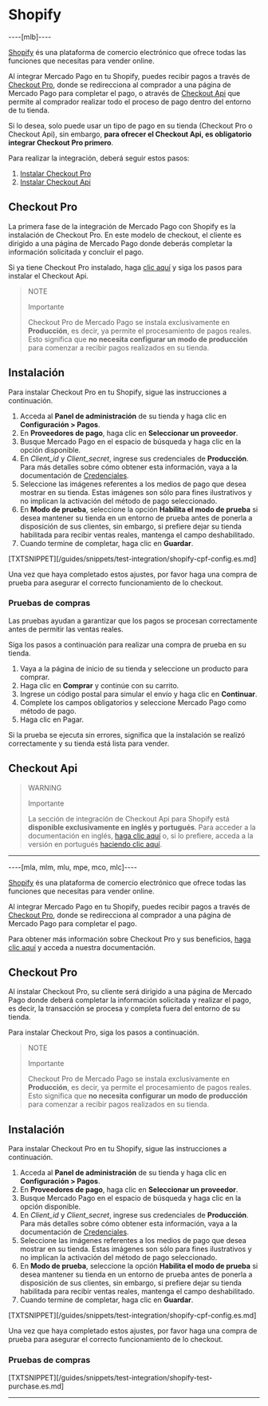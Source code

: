 # Shopify

----[mlb]----

[Shopify](https://es.shopify.com/?shpxid=7bb7e37d-61C2-4AC4-F4B7-F7598BB65345) és una plataforma de comercio electrónico que ofrece todas las funciones que necesitas para vender online.

Al integrar Mercado Pago en tu Shopify, puedes recibir pagos a través de [Checkout Pro](https://www.mercadopago.com.br/developers/es/guides/online-payments/checkout-pro/introduction), donde se redirecciona al comprador a una página de Mercado Pago para completar el pago, o através de [Checkout Api](https://www.mercadopago.com.br/developers/es/guides/online-payments/checkout-api/introduction) que permite al comprador realizar todo el proceso de pago dentro del entorno de tu tienda.

Si lo desea, solo puede usar un tipo de pago en su tienda (Checkout Pro o Checkout Api), sin embargo, **para ofrecer el Checkout Api, es obligatorio integrar Checkout Pro primero**.

Para realizar la integración, deberá seguir estos pasos:

1. [Instalar Checkout Pro](#bookmark_checkout_pro)
2. [Instalar Checkout Api](#bookmark_checkout_api)

## Checkout Pro

La primera fase de la integración de Mercado Pago con Shopify es la instalación de Checkout Pro. En este modelo de checkout, el cliente es dirigido a una página de Mercado Pago donde deberás completar la información solicitada y concluir el pago.

Si ya tiene Checkout Pro instalado, haga [clic aquí](#bookmark_checkout_api) y siga los pasos para instalar el Checkout Api.

> NOTE
>
> Importante
>
> Checkout Pro de Mercado Pago se instala exclusivamente en **Producción**, es decir, ya permite el procesamiento de pagos reales. Esto significa que **no necesita configurar un modo de producción** para comenzar a recibir pagos realizados en su tienda.

## Instalación

Para instalar Checkout Pro en tu Shopify, sigue las instrucciones a continuación.

1. Acceda al **Panel de administración** de su tienda y haga clic en **Configuración > Pagos**.
2. En **Proveedores de pago**, haga clic en **Seleccionar un proveedor**.
3. Busque Mercado Pago en el espacio de búsqueda y haga clic en la opción disponible.
4.  En _Client_id_ y _Client_secret_, ingrese sus credenciales de **Producción**. Para más detalles sobre cómo obtener esta información, vaya a la documentación de [Credenciales](https://www.mercadopago.com.br/developers/es/guides/resources/credentials).
5. Seleccione las imágenes referentes a los medios de pago que desea mostrar en su tienda. Estas imágenes son sólo para fines ilustrativos y no implican la activación del método de pago seleccionado.
6. En **Modo de prueba**, seleccione la opción **Habilita el modo de prueba** si desea mantener su tienda en un entorno de prueba antes de ponerla a disposición de sus clientes, sin embargo, si prefiere dejar su tienda habilitada para recibir ventas reales, mantenga el campo deshabilitado.
7. Cuando termine de completar, haga clic en **Guardar**.

[TXTSNIPPET][/guides/snippets/test-integration/shopify-cpf-config.es.md]

Una vez que haya completado estos ajustes, por favor haga una compra de prueba para asegurar el correcto funcionamiento de lo checkout.

### Pruebas de compras

Las pruebas ayudan a garantizar que los pagos se procesan correctamente antes de permitir las ventas reales.

Siga los pasos a continuación para realizar una compra de prueba en su tienda.

1. Vaya a la página de inicio de su tienda y seleccione un producto para comprar.
2. Haga clic en **Comprar** y continúe con su carrito.
3. Ingrese un código postal para simular el envío y haga clic en **Continuar**.
4. Complete los campos obligatorios y seleccione Mercado Pago como método de pago.
5. Haga clic en Pagar.

Si la prueba se ejecuta sin errores, significa que la instalación se realizó correctamente y su tienda está lista para vender.

## Checkout Api

> WARNING
>
> Importante
>
> La sección de integración de Checkout Api para Shopify está **disponible exclusivamente en inglés y portugués**. Para acceder a la documentación en inglés, [haga clic aquí](https://www.mercadopago[FAKER][URL][DOMAIN]/developers/en/guides/plugins/official/shopify#bookmark_checkout_transparente) o, si lo prefiere, acceda a la versión en portugués [haciendo clic aquí](https://www.mercadopago[FAKER][URL][DOMAIN]/developers/pt/guides/plugins/official/shopify#bookmark_checkout_transparente).

------------

----[mla, mlm, mlu, mpe, mco, mlc]----

[Shopify](https://es.shopify.com/?shpxid=7bb7e37d-61C2-4AC4-F4B7-F7598BB65345) és una plataforma de comercio electrónico que ofrece todas las funciones que necesitas para vender online.

Al integrar Mercado Pago en tu Shopify, puedes recibir pagos a través de [Checkout Pro](https://www.mercadopago.com.br/developers/es/guides/online-payments/checkout-pro/introduction), donde se redirecciona al comprador a una página de Mercado Pago para completar el pago.

Para obtener más información sobre Checkout Pro y sus beneficios, [haga clic aquí](https://www.mercadopago.com.br/developers/es/guides/online-payments/checkout-pro/introduction) y acceda a nuestra documentación.

## Checkout Pro

Al instalar Checkout Pro, su cliente será dirigido a una página de Mercado Pago donde deberá completar la información solicitada y realizar el pago, es decir, la transacción se procesa y completa fuera del entorno de su tienda.

Para instalar Checkout Pro, siga los pasos a continuación.

> NOTE
>
> Importante
>
> Checkout Pro de Mercado Pago se instala exclusivamente en **Producción**, es decir, ya permite el procesamiento de pagos reales. Esto significa que **no necesita configurar un modo de producción** para comenzar a recibir pagos realizados en su tienda.

## Instalación

Para instalar Checkout Pro en tu Shopify, sigue las instrucciones a continuación.

1. Acceda al **Panel de administración** de su tienda y haga clic en **Configuración > Pagos**.
2. En **Proveedores de pago**, haga clic en **Seleccionar un proveedor**.
3. Busque Mercado Pago en el espacio de búsqueda y haga clic en la opción disponible.
4.  En _Client_id_ y _Client_secret_, ingrese sus credenciales de **Producción**. Para más detalles sobre cómo obtener esta información, vaya a la documentación de [Credenciales](https://www.mercadopago.com.br/developers/es/guides/resources/credentials).
5. Seleccione las imágenes referentes a los medios de pago que desea mostrar en su tienda. Estas imágenes son sólo para fines ilustrativos y no implican la activación del método de pago seleccionado.
6. En **Modo de prueba**, seleccione la opción **Habilita el modo de prueba** si desea mantener su tienda en un entorno de prueba antes de ponerla a disposición de sus clientes, sin embargo, si prefiere dejar su tienda habilitada para recibir ventas reales, mantenga el campo deshabilitado.
7. Cuando termine de completar, haga clic en **Guardar**.

[TXTSNIPPET][/guides/snippets/test-integration/shopify-cpf-config.es.md]

Una vez que haya completado estos ajustes, por favor haga una compra de prueba para asegurar el correcto funcionamiento de lo checkout.

### Pruebas de compras

[TXTSNIPPET][/guides/snippets/test-integration/shopify-test-purchase.es.md]

------------